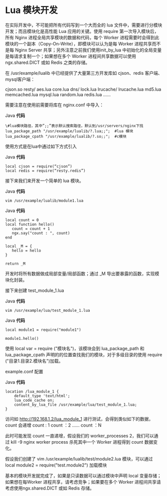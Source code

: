 # Lua 模块开发  
  
在实际开发中，不可能把所有代码写到一个大而全的 lua 文件中，需要进行分模块开发；而且模块化是高性能 Lua 应用的关键。使用 require 第一次导入模块后，所有 Nginx 进程全局共享模块的数据和代码，每个 Worker 进程需要时会得到此模块的一个副本（Copy-On-Write），即模块可以认为是每 Worker 进程共享而不是每 Nginx Server 共享；另外注意之前我们使用init\_by\_lua 中初始化的全局变量是每请求复制一个；如果想在多个 Worker 进程间共享数据可以使用 ngx.shared.DICT 或如 Redis 之类的存储。
 
在 /usr/example/lualib 中已经提供了大量第三方开发库如 cjson、redis 客户端、mysql客户端：  

cjson.so
resty/
   aes.lua
   core.lua
   dns/
   lock.lua
   lrucache/
   lrucache.lua
   md5.lua
   memcached.lua
   mysql.lua
   random.lua
   redis.lua
   ……
 
 
需要注意在使用前需要将库在 nginx.conf 中导入：  

Java **代码**    
  
```
\#lua模块路径，其中”;;”表示默认搜索路径，默认到/usr/servers/nginx下找  
lua_package_path "/usr/example/lualib/?.lua;;";  #lua 模块  
lua_package_cpath "/usr/example/lualib/?.so;;";  #c模块    
```  
 
使用方式是在lua中通过如下方式引入  

Java **代码**  
  
```
local cjson = require(“cjson”)  
local redis = require(“resty.redis”)    
```  
 
接下来我们来开发一个简单的 lua 模块。  

Java **代码**  
  
```
vim /usr/example/lualib/module1.lua   
```  
 
Java **代码**  
   
```
local count = 0  
local function hello()  
   count = count + 1  
   ngx.say("count : ", count)  
end  
  
local _M = {  
   hello = hello  
}  
  
return _M    
```  

开发时将所有数据做成局部变量/局部函数；通过 _M 导出要暴露的函数，实现模块化封装。
 
接下来创建 test_module_1.lua  

Java **代码**   
  
```
vim /usr/example/lua/test_module_1.lua  
```  
  
Java **代码**  
  
```
local module1 = require("module1")  
  
module1.hello()   
```  
 
 使用 local var = require ("模块名")，该模块会到 lua\_package\_path 和lua\_package\_cpath 声明的的位置查找我们的模块，对于多级目录的使用 require ("目录1.目录2.模块名")加载。
 
example.conf 配置  

Java **代码**  
  
```
location /lua_module_1 {  
    default_type 'text/html';  
    lua_code_cache on;  
    content_by_lua_file /usr/example/lua/test_module_1.lua;  
}  
```  
 
访问如 http://192.168.1.2/lua_module_1 进行测试，会得到类似如下的数据，count 会递增
count : 1
count ：2
……
count ：N
 
此时可能发现 count 一直递增，假设我们的 worker_processes  2，我们可以通过 kill -9 nginx worker process 杀死其中一个 Worker 进程得到 count 数据变化。
 
 
假设我们创建了 vim /usr/example/lualib/test/module2.lua 模块，可以通过 local module2 = require("test.module2") 加载模块
 
基本的模块开发就完成了，如果是只读数据可以通过模块中声明 local 变量存储；如果想在每Worker 进程共享，请考虑竞争；如果要在多个 Worker 进程间共享请考虑使用ngx.shared.DICT 或如 Redis 存储。